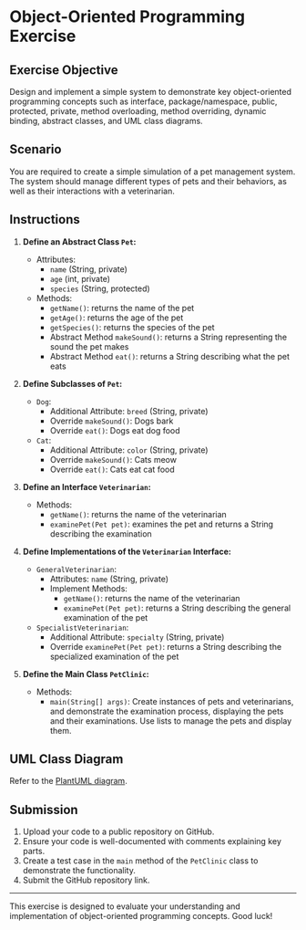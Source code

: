 # Object-Oriented Programming Exercise

## Exercise Objective
Design and implement a simple system to demonstrate key object-oriented programming concepts such as interface, package/namespace, public, protected, private, method overloading, method overriding, dynamic binding, abstract classes, and UML class diagrams.

## Scenario
You are required to create a simple simulation of a pet management system. The system should manage different types of pets and their behaviors, as well as their interactions with a veterinarian.

## Instructions

1. **Define an Abstract Class `Pet`:**
   - Attributes:
     - `name` (String, private)
     - `age` (int, private)
     - `species` (String, protected)
   - Methods:
     - `getName()`: returns the name of the pet
     - `getAge()`: returns the age of the pet
     - `getSpecies()`: returns the species of the pet
     - Abstract Method `makeSound()`: returns a String representing the sound the pet makes
     - Abstract Method `eat()`: returns a String describing what the pet eats

2. **Define Subclasses of `Pet`:**
   - `Dog`:
     - Additional Attribute: `breed` (String, private)
     - Override `makeSound()`: Dogs bark
     - Override `eat()`: Dogs eat dog food
   - `Cat`:
     - Additional Attribute: `color` (String, private)
     - Override `makeSound()`: Cats meow
     - Override `eat()`: Cats eat cat food

3. **Define an Interface `Veterinarian`:**
   - Methods:
     - `getName()`: returns the name of the veterinarian
     - `examinePet(Pet pet)`: examines the pet and returns a String describing the examination

4. **Define Implementations of the `Veterinarian` Interface:**
   - `GeneralVeterinarian`:
     - Attributes: `name` (String, private)
     - Implement Methods:
       - `getName()`: returns the name of the veterinarian
       - `examinePet(Pet pet)`: returns a String describing the general examination of the pet
   - `SpecialistVeterinarian`:
     - Additional Attribute: `specialty` (String, private)
     - Override `examinePet(Pet pet)`: returns a String describing the specialized examination of the pet

5. **Define the Main Class `PetClinic`:**
   - Methods:
     - `main(String[] args)`: Create instances of pets and veterinarians, and demonstrate the examination process, displaying the pets and their examinations. Use lists to manage the pets and display them.

## UML Class Diagram

Refer to the [PlantUML diagram](../images/oop-version1.png).

## Submission
1. Upload your code to a public repository on GitHub.
2. Ensure your code is well-documented with comments explaining key parts.
3. Create a test case in the `main` method of the `PetClinic` class to demonstrate the functionality.
4. Submit the GitHub repository link.

---

This exercise is designed to evaluate your understanding and implementation of object-oriented programming concepts. Good luck!

